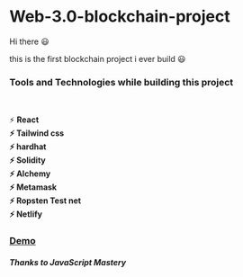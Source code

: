 # Web-3.0-blockchain-project

 Hi there 😃 </br>

this is the first blockchain project i ever build 😃 </br>

<h3> Tools and Technologies while building this project </h3> </br>

⚡ <b> React </br>
⚡ <b> Tailwind css </br>
⚡ <b> hardhat </br>
⚡ <b> Solidity </br>
⚡ <b> Alchemy </br>
⚡ <b> Metamask </br>
⚡ <b> Ropsten Test net </br>
⚡ <b> Netlify </br>




 <a href='https://etherblockchain.netlify.app/'> <h3> Demo </h3> </a>

<h5>Thanks to JavaScript Mastery </h5>
